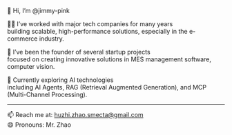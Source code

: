 👋 Hi, I’m @jimmy-pink  

👨‍💻 I’ve worked with major tech companies for many years  
building scalable, high-performance solutions, especially in the e-commerce industry.  

🚀 I’ve been the founder of several startup projects  
focused on creating innovative solutions in MES management software, computer vision.   

🌱 Currently exploring AI technologies   
including AI Agents, RAG (Retrieval Augmented Generation), and MCP (Multi-Channel Processing).    

---
📫 Reach me at: huzhi.zhao.smecta@gmail.com  
😄 Pronouns: Mr. Zhao  
